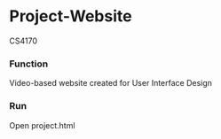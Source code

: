 # Project-Website
CS4170

### Function
Video-based website created for User Interface Design

### Run
Open project.html
